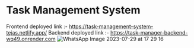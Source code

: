 # Task Management System 
Frontend deployed link :- https://task-management-system-tejas.netlify.app/
Backend deployed link :- https://task-manager-backend-wq49.onrender.com 
![WhatsApp Image 2023-07-29 at 17 29 16](https://github.com/Tejasjain19/Task-Management-System/assets/77677089/cb64eb25-2b65-4703-80ba-19272b1639b5)
